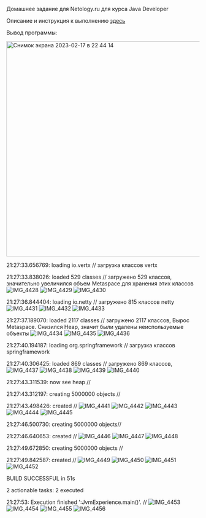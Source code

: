 Домашнее задание для Netology.ru для курса Java Developer   

Описание и инструкция к выполнению [здесь](https://github.com/netology-code/jd-homeworks/tree/master/jvm/README.md)

Вывод программы:

<img width="561" alt="Снимок экрана 2023-02-17 в 22 44 14" src="https://user-images.githubusercontent.com/113035992/219951853-9e083dcf-e054-48f6-ba9f-d946405386ae.png">


21:27:33.656769: loading io.vertx // загрузка классов vertx

21:27:33.838026: loaded 529 classes // загружено 529 классов, значительно увеличился объем Metaspace для хранения этих классов
![IMG_4428](https://user-images.githubusercontent.com/113035992/219950852-8971e64f-8670-4b66-ae9a-442500925855.PNG)
![IMG_4429](https://user-images.githubusercontent.com/113035992/219951880-49c5d5d4-0d4c-428c-9662-a88dedf60eca.PNG)
![IMG_4430](https://user-images.githubusercontent.com/113035992/219950905-d8464272-dd47-41a4-8617-a2c6224b069a.PNG)

21:27:36.844404: loading io.netty // загружено 815 классов netty
![IMG_4431](https://user-images.githubusercontent.com/113035992/219951034-f530a064-004f-4e1f-9407-fa6bdc68e93a.PNG)
![IMG_4432](https://user-images.githubusercontent.com/113035992/219951039-8b087165-e2f5-45ac-b2f6-22ceb50507aa.PNG)
![IMG_4433](https://user-images.githubusercontent.com/113035992/219951047-97465a59-af79-47c6-9b92-7cb8a26df4fe.PNG)

21:27:37.189070: loaded 2117 classes // загружено 2117 классов, Вырос Metaspace. Снизился Heap, значит были удалены неиспользуемые объекты
![IMG_4434](https://user-images.githubusercontent.com/113035992/219951201-554cf101-6848-4bd6-9830-79ef3e378474.PNG)
![IMG_4435](https://user-images.githubusercontent.com/113035992/219951231-bb47d10e-b5a3-4c79-9e41-b159ef4ee38d.PNG)
![IMG_4436](https://user-images.githubusercontent.com/113035992/219951234-416010fa-ee48-4510-9c86-3634fbe47f96.PNG)

21:27:40.194187: loading org.springframework // загрузка классов springframework

21:27:40.306425: loaded 869 classes // загружено 869 классов, 
![IMG_4437](https://user-images.githubusercontent.com/113035992/219951246-9fc42270-60ae-4cdf-a4c6-f1aa90f75250.PNG)
![IMG_4438](https://user-images.githubusercontent.com/113035992/219951251-a6771688-5da8-40a4-a3af-f6266b8f2444.PNG)
![IMG_4439](https://user-images.githubusercontent.com/113035992/219951254-897a48ee-6b24-4c0d-96dd-64e4df619832.PNG)
![IMG_4440](https://user-images.githubusercontent.com/113035992/219951258-6c3467bb-77bd-40ba-bf53-4fa8dcad2330.PNG)

21:27:43.311539: now see heap //

21:27:43.312197: creating 5000000 objects //

21:27:43.498426: created //
![IMG_4441](https://user-images.githubusercontent.com/113035992/219951263-e1a882b3-ed30-42f4-9e89-bdbe143998a2.PNG)
![IMG_4442](https://user-images.githubusercontent.com/113035992/219951267-1037c940-1956-4a51-82ec-1c90eef48b40.PNG)
![IMG_4443](https://user-images.githubusercontent.com/113035992/219951269-e78bdbdf-76d7-4738-a61f-76be5ede18ed.PNG)
![IMG_4444](https://user-images.githubusercontent.com/113035992/219951271-176d813f-40fa-437f-a5d8-d116690162ec.PNG)
![IMG_4445](https://user-images.githubusercontent.com/113035992/219951278-7050fe25-ec59-4cb6-8fdf-52429ea806ac.PNG)

21:27:46.500730: creating 5000000 objects// 

21:27:46.640653: created //
![IMG_4446](https://user-images.githubusercontent.com/113035992/219951609-520721bc-faed-4a1d-92f9-a112c272f156.PNG)
![IMG_4447](https://user-images.githubusercontent.com/113035992/219951614-b0a88767-322e-4ddf-a4f3-18d46427d23e.PNG)
![IMG_4448](https://user-images.githubusercontent.com/113035992/219951616-f3351f40-51b5-4816-87d1-ee047454e918.PNG)

21:27:49.672850: creating 5000000 objects //

21:27:49.842587: created //
![IMG_4449](https://user-images.githubusercontent.com/113035992/219951622-b813e95e-e1a0-42a6-9e26-bd6ace3acaa3.PNG)
![IMG_4450](https://user-images.githubusercontent.com/113035992/219951626-836ea54f-0420-4a08-8bfb-b5f98ef113e0.PNG)
![IMG_4451](https://user-images.githubusercontent.com/113035992/219951627-ab06edfd-cc36-4490-a66c-cea6f4f9a035.PNG)
![IMG_4452](https://user-images.githubusercontent.com/113035992/219951631-f7319235-8e22-4770-bb9e-a38a8327fd31.PNG)

BUILD SUCCESSFUL in 51s

2 actionable tasks: 2 executed

21:27:53: Execution finished ':JvmExperience.main()'. //
![IMG_4453](https://user-images.githubusercontent.com/113035992/219951783-d0e91568-c179-4e28-a95b-1f5a1b4025c4.PNG)
![IMG_4454](https://user-images.githubusercontent.com/113035992/219951788-e125ae3b-f3bf-4eb4-b34b-936318cdb8a7.PNG)
![IMG_4455](https://user-images.githubusercontent.com/113035992/219951792-5fa08b56-f67a-43c2-8311-2a6ae8e500a2.PNG)
![IMG_4456](https://user-images.githubusercontent.com/113035992/219951794-7af91f28-fed7-4e85-92d6-72ca9c25c974.PNG)
